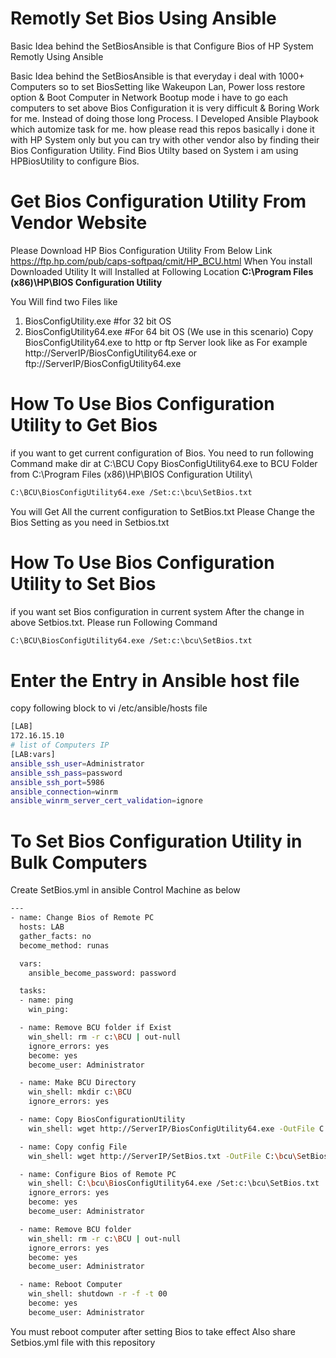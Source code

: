 # Remotly Set Bios Using Ansible
Basic Idea behind the SetBiosAnsible is that Configure Bios of HP System Remotly Using Ansible

Basic Idea behind the SetBiosAnsible is that everyday i deal with 1000+ Computers so to 
set BiosSetting like Wakeupon Lan, Power loss restore option & Boot Computer in Network
Bootup mode i have to go each computers to set above Bios Configuration it is very 
difficult & Boring Work for me. Instead of doing those long Process. I Developed 
Ansible Playbook which automize task for me. how please read this repos 
basically i done it with HP System only but you can try with other vendor also by finding their 
Bios Configuration Utility.
Find Bios Utilty based on System i am using HPBiosUtility to configure Bios.

# Get Bios Configuration Utility From Vendor Website
Please Download HP Bios Configuration Utility From Below Link
https://ftp.hp.com/pub/caps-softpaq/cmit/HP_BCU.html
When You install Downloaded Utility It will Installed at Following Location
__C:\Program Files (x86)\HP\BIOS Configuration Utility__

You Will find two Files like
1.	BiosConfigUtility.exe #for 32 bit OS
2.	BiosConfigUtility64.exe #For 64 bit OS (We use in this scenario)
Copy BiosConfigUtility64.exe to http or ftp Server look like as 
For example http://ServerIP/BiosConfigUtility64.exe or ftp://ServerIP/BiosConfigUtility64.exe

# How To Use Bios Configuration Utility to Get Bios
if you want to get current configuration of Bios. You need to run following Command
make dir at C:\BCU Copy BiosConfigUtility64.exe to BCU Folder from C:\Program Files (x86)\HP\BIOS Configuration Utility\
```bash
C:\BCU\BiosConfigUtility64.exe /Set:c:\bcu\SetBios.txt
````
You will Get All the current configuration to SetBios.txt
Please Change the Bios Setting as you need in Setbios.txt

# How To Use Bios Configuration Utility to Set Bios
if you want set Bios configuration in current system
After the change in above Setbios.txt. Please run Following Command
```bash
C:\BCU\BiosConfigUtility64.exe /Set:c:\bcu\SetBios.txt
`````

# Enter the Entry in Ansible host file
copy following block to vi /etc/ansible/hosts file
```bash
[LAB]
172.16.15.10
# list of Computers IP
[LAB:vars]
ansible_ssh_user=Administrator
ansible_ssh_pass=password
ansible_ssh_port=5986
ansible_connection=winrm
ansible_winrm_server_cert_validation=ignore
````

# To Set Bios Configuration Utility in Bulk Computers

Create SetBios.yml in ansible Control Machine as below

```bash
---
- name: Change Bios of Remote PC
  hosts: LAB
  gather_facts: no
  become_method: runas

  vars:
    ansible_become_password: password

  tasks:
  - name: ping
    win_ping:

  - name: Remove BCU folder if Exist
    win_shell: rm -r c:\BCU | out-null
    ignore_errors: yes
    become: yes
    become_user: Administrator

  - name: Make BCU Directory
    win_shell: mkdir c:\BCU
    ignore_errors: yes

  - name: Copy BiosConfigurationUtility
    win_shell: wget http://ServerIP/BiosConfigUtility64.exe -OutFile C:\bcu\BiosConfigUtility64.exe

  - name: Copy config File
    win_shell: wget http://ServerIP/SetBios.txt -OutFile C:\bcu\SetBios.txt

  - name: Configure Bios of Remote PC
    win_shell: C:\bcu\BiosConfigUtility64.exe /Set:c:\bcu\SetBios.txt
    ignore_errors: yes
    become: yes
    become_user: Administrator

  - name: Remove BCU folder
    win_shell: rm -r c:\BCU | out-null
    ignore_errors: yes
    become: yes
    become_user: Administrator

  - name: Reboot Computer
    win_shell: shutdown -r -f -t 00
    become: yes
    become_user: Administrator
````
You must reboot computer after setting Bios to take effect
Also share Setbios.yml file with this repository

